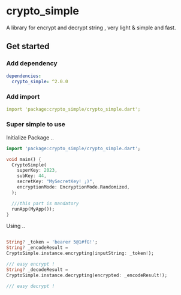 # crypto_simple

A library for encrypt and decrypt string , very light & simple and fast.

## Get started

### Add dependency

```yaml
dependencies:
  crypto_simple: ^2.0.0
```

### Add import

```yaml
import 'package:crypto_simple/crypto_simple.dart';
```

### Super simple to use

Initialize Package ..

```dart
import 'package:crypto_simple/crypto_simple.dart';

void main() {
  CryptoSimple(
    superKey: 2023,
    subKey: 44,
    secretKey: "MySecretKey! ;)",
    encryptionMode: EncryptionMode.Randomized,
  );

  ///this part is mandatory
  runApp(MyApp());
}
```

Using ..

```dart

String? _token = 'bearer 5@1#fG!';
String? _encodeResult =
CryptoSimple.instance.encrypting(inputString: _token!);

/// easy encrypt !
String? _decodeResult =
CryptoSimple.instance.decrypting(encrypted: _encodeResult!);

/// easy decrypt !
```


